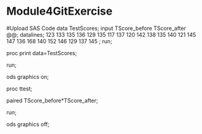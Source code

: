 # Module4GitExercise
#Upload SAS Code
data TestScores;
         input TScore_before TScore_after @@;
         datalines;
   123 133   135 136   129 135   117 137
   120 142   138 135   140 121   145 147
   136 168   140 152   146 129   137 145
   ;
   run;

 

proc print data=TestScores;

run;

 

 ods graphics on;

 proc ttest;

 paired TScore_before*TScore_after;

 run;

 ods graphics off;
